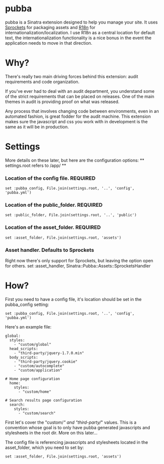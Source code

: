 # pubba

pubba is a Sinatra extension designed to help you manage your site. It uses [Sprockets](https://github.com/sstephenson/sprockets) for packaging assets and [R18n](http://r18n.rubyforge.org/) for internationalization/localization. I use R18n as a central location for default text, the internationalization functionality is a nice bonus in the event the application needs to move in that direction.

# Why?

There's really two main driving forces behind this extension: audit requirements and code organization.

If you've ever had to deal with an audit department, you understand some of the strict requirements that can be placed on releases. One of the main themes in audit is providing proof on what was released.

Any process that involves changing code between environments, even in an automated fashion, is great fodder for the audit machine. This extension makes sure the javascript and css you work with in development is the same as it will be in production.

# Settings

More details on these later, but here are the configuration options:
** settings.root refers to <ProjectRoot>/app/ **

### Location of the config file. **REQUIRED**
    set :pubba_config, File.join(settings.root, '..', 'config', 'pubba.yml')

### Location of the public_folder. **REQUIRED**
    set :public_folder, File.join(settings.root, '..', 'public')

### Location of the asset_folder. **REQUIRED**
    set :asset_folder, File.join(settings.root, 'assets')

### Asset handler. **Defaults to Sprockets**
Right now there's only support for Sprockets, but leaving the option open for others.
    set :asset_handler, Sinatra::Pubba::Assets::SprocketsHandler

# How?

First you need to have a config file, it's location should be set in the pubba_config setting:

    set :pubba_config, File.join(settings.root, '..', 'config', 'pubba.yml')

Here's an example file:

    global:
      styles:
        - "custom/global"
      head_scripts:
        - "third-party/jquery-1.7.0.min"
      body_scripts:
        - "third-party/jquery.cookie"
        - "custom/autocomplete"
        - "custom/application"

    # Home page configuration
      home:
        styles:
          - "custom/home"

    # Search results page configuration
      search:
        styles:
          - "custom/search"

First let's cover the "custom/*" and "third-party/*" values. This is a convention whose goal is to only have pubba generated javascripts and stylesheets in the root dir. More on this later...

The config file is referencing javascripts and stylesheets located in the asset_folder, which you need to set by:

    set :asset_folder, File.join(settings.root, 'assets')
